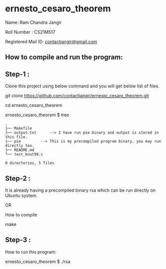 # ernesto_cesaro_theorem


Name: Ram Chandra Jangir

Roll Number : CS21M517

Registered Mail ID: contactjangir@gmail.com


How to compile and run the program:
-----------------------------------


**Step-1** :
---------
  Clone this project using below command and you will get below list of files.

  git clone https://github.com/contactjangir/ernesto_cesaro_theorem.git

  cd ernesto_cesaro_theorem

  ernesto_cesaro_theorem $ tree

	.
	├── Makefile
	├── output.txt		--> I have run pie binary and output is stored in this file.
	├── pie			--> This is my precompiled program binary, you may run directly too. 
	├── README.md
	└── test_knut98.c

	0 directories, 5 files


**Step-2** :
---------
  It is already having a precompiled binary rsa which can be run directly on Ubuntu system.
  
  OR
  
  How to compile

  make


**Step-3** :
---------
 How to run this program:

  ernesto_cesaro_theorem $ ./rsa
